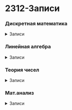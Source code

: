 # 2312-Записи
<h3>Дискретная математика</h3>
<details><summary>Записи</summary>
<li><a href="https://disk.yandex.ru/i/-c3EjmIsdRua9Q">17.31.01.2024</a></li>
</details>
<h3>Линейная алгебра</h3>
<details><summary>Записи</summary>

</details>
<h3>Теория чисел</h3>
<details><summary>Записи</summary>

</details>
<h3>Мат.анализ</h3>
<details><summary>Записи</summary>

</details>
